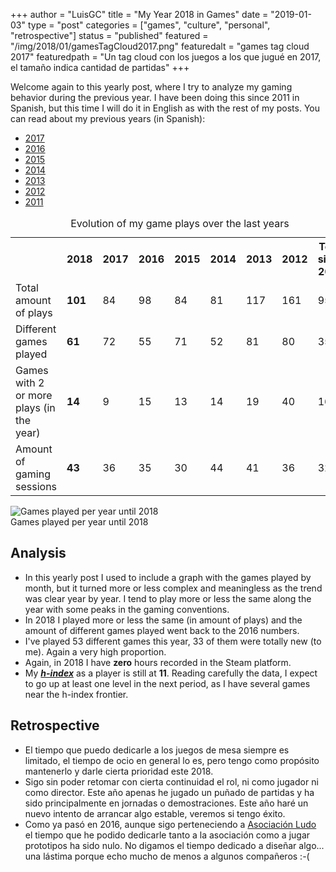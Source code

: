 +++
author = "LuisGC"
title = "My Year 2018 in Games"
date = "2019-01-03"
type = "post"
categories = ["games", "culture", "personal", "retrospective"]
status = "published"
featured = "/img/2018/01/gamesTagCloud2017.png"
featuredalt = "games tag cloud 2017"
featuredpath = "Un tag cloud con los juegos a los que jugué en 2017, el tamaño indica cantidad de partidas"
+++

Welcome again to this yearly post, where I try to analyze my gaming behavior during the previous year. I have been doing this since 2011 in Spanish, but this time I will do it in English as with the rest of my posts. You can read about my previous years (in Spanish):

* [2017](/blog/2018/01/mi-2017-ludico/)
* [2016](/blog/2017/01/mi-2016-ludico/)
* [2015](/blog/2016/01/mi-2015-ludico/)
* [2014](/blog/2015/01/mi-2014-ludico/)
* [2013](/blog/2014/01/partidas-jugadas-en-2013/)
* [2012](/blog/2013/01/partidas-jugadas-en-2012/)
* [2011](/blog/2012/01/juegos-los-que-mas-he-jugado-en-2011/)

<table style="width:100%">
  <caption>Evolution of my game plays over the last years</caption>
  <tr>
    <th></th>
    <th><b>2018</b></th>
    <th>2017</th>
    <th>2016</th>
    <th>2015</th>
    <th>2014</th>
    <th>2013</th>
    <th>2012</th>
    <th>Total since 2006</th>
  </tr>
  <tr>
    <td>Total amount of plays</td>
    <td><b>101</b></td>
    <td>84</td>
    <td>98</td>
    <td>84</td>
    <td>81</td>
    <td>117</td>
    <td>161</td>
    <td>952</td>
  </tr>
  <tr>
    <td>Different games played</td>
    <td><b>61</b></td>
    <td>72</td>
    <td>55</td>
    <td>71</td>
    <td>52</td>
    <td>81</td>
    <td>80</td>
    <td>356</td>
  </tr>
  <tr>
    <td>Games with 2 or more plays (in the year)</td>
    <td><b>14</b></td>
    <td>9</td>
    <td>15</td>
    <td>13</td>
    <td>14</td>
    <td>19</td>
    <td>40</td>
    <td>161</td>
  </tr>
  <tr>
    <td>Amount of gaming sessions</td>
    <td><b>43</b></td>
    <td>36</td>
    <td>35</td>
    <td>30</td>
    <td>44</td>
    <td>41</td>
    <td>36</td>
    <td>322</td>
  </tr>
</table>

<div class="image central">
    <img src="/img/2019/2018_games_played_per_year.png" alt="Games played per year until 2018" title="Games played per year until 2018">
    <div class="caption">Games played per year until 2018</div>
</div>

## Analysis

* In this yearly post I used to include a graph with the games played by month, but it turned more or less complex and meaningless as the trend was clear year by year. I tend to play more or less the same along the year with some peaks in the gaming conventions.
* In 2018 I played more or less the same (in amount of plays) and the amount of different games played went back to the 2016 numbers.
* I've played 53 different games this year, 33 of them were totally new (to me). Again a very high proportion.
* Again, in 2018 I have **zero** hours recorded in the Steam platform.
* My <a href="https://en.wikipedia.org/wiki/H-index"><b><i>h-index</i></b></a> as a player is still at <b>11</b>. Reading carefully the data, I expect to go up at least one level in the next period, as I have several games near the h-index frontier.

## Retrospective

* El tiempo que puedo dedicarle a los juegos de mesa siempre es limitado, el tiempo de ocio en general lo es, pero tengo como propósito mantenerlo y darle cierta prioridad este 2018.
* Sigo sin poder retomar con cierta continuidad el rol, ni como jugador ni como director. Este año apenas he jugado un puñado de partidas y ha sido principalmente en jornadas o demostraciones. Este año haré un nuevo intento de arrancar algo estable, veremos si tengo éxito.
* Como ya pasó en 2016, aunque sigo perteneciendo a [Asociación Ludo](http://www.asociacionludo.com/) el tiempo que he podido dedicarle tanto a la asociación como a jugar prototipos ha sido nulo. No digamos el tiempo dedicado a diseñar algo... una lástima porque echo mucho de menos a algunos compañeros :-(
